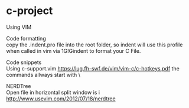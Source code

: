 # c-project

Using VIM

Code formatting<br>
copy the .indent.pro file into the root folder, so indent will use this profile when called in vim via 1G!Gindent to format your C File.

Code snippets<br>
Using c-support.vim https://lug.fh-swf.de/vim/vim-c/c-hotkeys.pdf the commands allways start with \

NERDTree<br>
Open file in horizontal split window is i
http://www.usevim.com/2012/07/18/nerdtree


